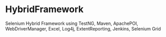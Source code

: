 # HybridFramework
Selenium Hybrid Framework using TestNG, Maven, ApachePOI, WebDriverManager, Excel, Log4j, ExtentReporting, Jenkins, Selenium Grid
